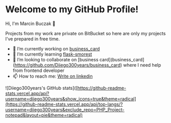 # Welcome to my GitHub Profile!

Hi, I'm Marcin Buczak 👋

Projects from my work are private on BitBucket so here are only my projects I've prepared in free time.
- 🔭 I’m currently working on [business_card](https://github.com/Diiego300years/business_card)
- 🌱 I’m currently learning [flask-smorest](https://flask-smorest.readthedocs.io/en/latest/quickstart.html)
- 👯 I’m looking to collaborate on [business card](business_card](https://github.com/Diiego300years/business_card) where I need help from frontend developer
- 📫 How to reach me: [Write on linkedin](https://www.linkedin.com/in/marcin-buczak-aabb60201/)

![Diiego300years's GitHub stats]([https://github-readme-stats.vercel.app/api?username=diiego300years&show_icons=true&theme=radical](https://github-readme-stats.vercel.app/api/top-langs/?username=diiego300years&exclude_repo=PHP_Project-notepad&layout=pie&theme=radical)

